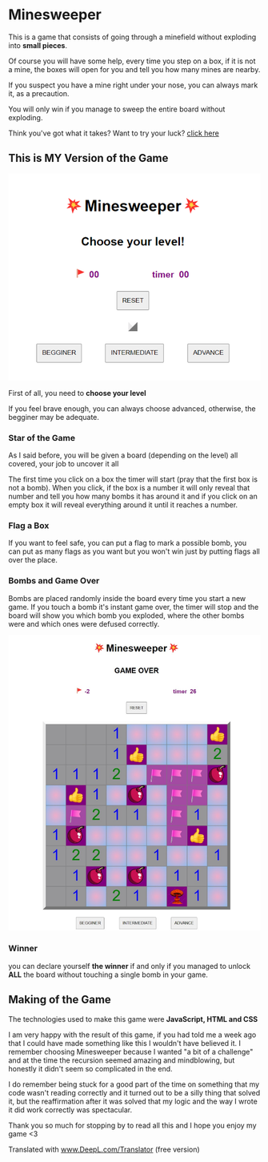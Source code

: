 # Minesweeper

This is a game that consists of going through a minefield without exploding into **small pieces**.

Of course you will have some help, every time you step on a box, if it is not a mine, the boxes will open for you and tell you how many mines are nearby.

If you suspect you have a mine right under your nose, you can always mark it, as a precaution.

You will only win if you manage to sweep the entire board without exploding.

Think you've got what it takes?
Want to try your luck? [click here](https://melaniemsc.github.io/Minesweeper/)

## This is MY Version of the Game
![Minesweeper initial page](./assets/homePage.png)

First of all, you need to **choose your level**

If you feel brave enough, you can always choose advanced, otherwise, the begginer may be adequate.

### Star of the Game 
As I said before, you will be given a board (depending on the level) all covered, your job to uncover it all

The first time you click on a box the timer will start (pray that the first box is not a bomb).
When you click, if the box is a number it will only reveal that number and tell you how many bombs it has around it and if you click on an empty box it will reveal everything around it until it reaches a number.

### Flag a Box
If you want to feel safe, you can put a flag to mark a possible bomb, you can put as many flags as you want but you won't win just by putting flags all over the place.

### Bombs and Game Over
Bombs are placed randomly inside the board every time you start a new game. 
If you touch a bomb it's instant game over, the timer will stop and the board will show you which bomb you exploded, where the other bombs were and which ones were defused correctly.

![Minesweeper game over due to bomb explosion ](./assets/GameOver.jpg)

### Winner
you can declare yourself **the winner** if and only if you managed to unlock **ALL** the board without touching a single bomb in your game.


## Making of the Game

The technologies used to make this game were **JavaScript, HTML and CSS**

I am very happy with the result of this game, if you had told me a week ago that I could have made something like this I wouldn't have believed it.
I remember choosing Minesweeper because I wanted "a bit of a challenge" and at the time the recursion seemed amazing and mindblowing, but honestly it didn't seem so complicated in the end.

I do remember being stuck for a good part of the time on something that my code wasn't reading correctly and it turned out to be a silly thing that solved it, but the reaffirmation after it was solved that my logic and the way I wrote it did work correctly was spectacular.

Thank you so much for stopping by to read all this and I hope you enjoy my game <3

Translated with www.DeepL.com/Translator (free version)